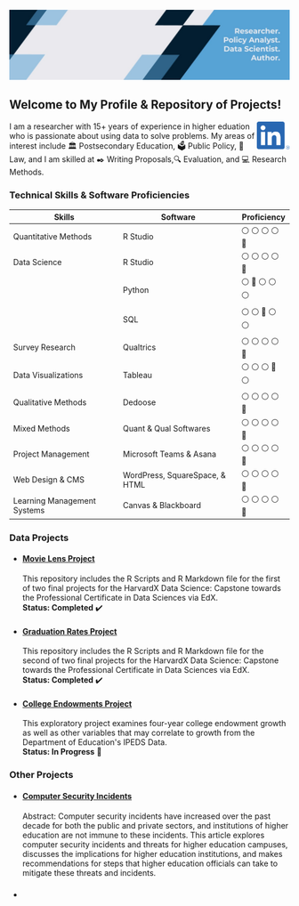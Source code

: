 ![](https://github.com/drcdavidson/drcdavidson/blob/main/Images/Header.jfif)
<p>


## Welcome to My Profile & Repository of Projects! 
<a href="https://www.linkedin.com/in/drchrisdavidson/"><img height="50" align='right' src="https://raw.githubusercontent.com/drcdavidson/drcdavidson/master/Images/LI-In-Bug.png"></a>

I am a researcher with 15+ years of experience in higher eduation who is passionate about using data to solve problems. My areas of interest include :classical_building: Postsecondary Education, :ballot_box: Public Policy, :scroll: Law, and I am skilled at :black_nib: Writing Proposals,:mag: Evaluation, and :computer: Research Methods.

### Technical Skills & Software Proficiencies
| Skills | Software | Proficiency |
| --- | --- | --- |
| Quantitative Methods | R Studio | :white_circle:	:white_circle:	:white_circle:	:white_circle:  :large_blue_circle:
| Data Science |  R Studio | :white_circle:	:white_circle:	:white_circle:	:white_circle:  :large_blue_circle:
| | Python | 	:white_circle:	:large_blue_circle: :white_circle:	:white_circle:  :white_circle:
| | SQL | :white_circle:	:white_circle:  :large_blue_circle:   :white_circle:  :white_circle:
| Survey Research | Qualtrics | :white_circle:	:white_circle:	:white_circle:	:white_circle:  :large_blue_circle:
| Data Visualizations | Tableau | :white_circle:	:white_circle:	:white_circle:	 :large_blue_circle:  :white_circle: 
| Qualitative Methods | Dedoose |:white_circle:	:white_circle:	:white_circle:	:white_circle:  :large_blue_circle:
| Mixed Methods | Quant & Qual Softwares | :white_circle:	:white_circle:	:white_circle:  :white_circle:  :large_blue_circle: 
| Project Management | Microsoft Teams & Asana | :white_circle:	:white_circle:	:white_circle:	:white_circle:  :large_blue_circle: |
| Web Design & CMS | WordPress, SquareSpace, & HTML | :white_circle:	:white_circle:	:white_circle:	:white_circle:  :large_blue_circle:
| Learning Management Systems | Canvas & Blackboard | :white_circle:	:white_circle:	:white_circle:	:white_circle:  :large_blue_circle:
  
### Data Projects 
  
- #### [Movie Lens Project](https://github.com/drcdavidson/movielens) 
  This repository includes the R Scripts and R Markdown file for the first of two final projects for the HarvardX Data Science: Capstone towards the Professional Certificate in Data Sciences via EdX. <br />
**Status: Completed** :heavy_check_mark:

- #### [Graduation Rates Project](https://github.com/drcdavidson/gradrates) 
  This repository includes the R Scripts and R Markdown file for the second of two final projects for the HarvardX Data Science: Capstone towards the Professional Certificate in Data Sciences via EdX.  <br />
**Status: Completed** :heavy_check_mark:
  
- #### [College Endowments Project](https://github.com/drcdavidson/college-endowments) 
  This exploratory project examines four-year college endowment growth as well as other variables that may correlate to growth from the Department of Education's IPEDS Data. <br />
**Status: In Progress** :arrows_counterclockwise:

 ### Other Projects
 
- #### [Computer Security Incidents](https://github.com/drcdavidson/drcdavidson/blob/7bc2ddd6b340fd73580b37d868ff8ecedefaef29/OtherProjects/Computer%20Security%20Incidents.pdf)
  Abstract: Computer security incidents have increased over the past decade for both the public and private sectors, and institutions of higher education are not immune to these incidents. This article explores computer security incidents and threats for higher education campuses, discusses the implications for higher education institutions, and makes recommendations for steps that higher education officials can take to mitigate these threats and incidents.
  
  
  
- ### 

